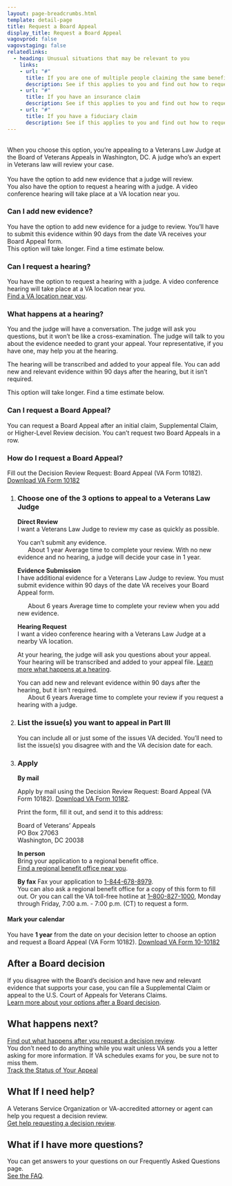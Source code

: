 ```yaml
---
layout: page-breadcrumbs.html
template: detail-page
title: Request a Board Appeal
display_title: Request a Board Appeal
vagovprod: false
vagovstaging: false
relatedlinks:
  - heading: Unusual situations that may be relevant to you
    links:
    - url: "#"
      title: If you are one of multiple people claiming the same benefit
      description: See if this applies to you and find out how to request a review.
    - url: "#"
      title: If you have an insurance claim
      description: See if this applies to you and find out how to request a review.
    - url: "#"
      title: If you have a fiduciary claim
      description: See if this applies to you and find out how to request a review.
---
```

<br>

<div itemprop="description" class="va-introtext">
When you choose this option, you’re appealing to a Veterans Law Judge at the Board of Veterans Appeals in Washington, DC. A judge who’s an expert in Veterans law will review your case.
</div>
<br>
<div class ="vads-u-display--flex vads-u-margin-y--1">
  <div class="vads-u-flex--auto">
    <span class="heading-level-3" style="margin-right: 1.5rem"><i class="far fa-copy"></i></span>  
  </div>
  <div class="vads-u-flex--auto">  
    You have the option to add new evidence that a judge will review.
  </div>
</div>
<div class ="vads-u-display--flex vads-u-margin-y--1">
  <div class="vads-u-flex--auto">
    <span class="heading-level-3" style="margin-right: 1.5rem"><i class="fas fa-user" >  </i></span>
  </div>
  <div class="vads-u-flex--1">  
  You also have the option to request a hearing with a judge. A video conference hearing will take place at a VA location near you.
  </div>
</div>


### Can I add new evidence?
You have the option to add new evidence for a judge to review. You’ll have to submit this evidence within 90 days from the date VA receives your Board Appeal form. 
<br>
This option will take longer. Find a time estimate below.

### Can I request a hearing?
You have the option to request a hearing with a judge. A video conference hearing will take place at a VA location near you.
<br> 
[Find a VA location near you](/find-locations/).

### What happens at a hearing?

You and the judge will have a conversation. The judge will ask you questions, but it won’t be like a cross-examination. The judge will talk to you about the evidence needed to grant your appeal. Your representative, if you have one, may help you at the hearing.
<br>

The hearing will be transcribed and added to your appeal file. You can add new and relevant evidence within 90 days after the hearing, but it isn’t required.
<br>

This option will take longer. Find a time estimate below.

### Can I request a Board Appeal?

You can request a Board Appeal after an initial claim, Supplemental Claim, or Higher-Level Review decision. You can’t request two Board Appeals in a row.

### How do I request a Board Appeal?
Fill out the Decision Review Request: Board Appeal (VA Form 10182). 
<br>
<a href="#">Download VA Form 10182</a>

<ol class="process">
<li class="process-step list-one">

### Choose one of the 3 options to appeal to a Veterans Law Judge

__Direct Review__
<br>
I want a Veterans Law Judge to review my case as quickly as possible. 
<br>

<div class ="vads-u-display--flex vads-u-margin-y--1">
  <div class="vads-u-flex--auto">
    <span class="heading-level-3" style="margin-right: 1.5rem"><i class="fas fa-phone"></i></span>
  </div>
  <div class="vads-u-flex--1">  
      You can’t submit any evidence.
  </div>
</div>  

<div class="card information">
  <span class="number"><span class="heading-level-3"><i class="far fa-clock" style="margin-right: 1.5rem"></i> About 1 year</span></span>
  <span class="description">Average time to complete your review. With no new evidence and no hearing, a judge will decide your case in 1 year.</span>
</div>

__Evidence Submission__
<br>
I have additional evidence for a Veterans Law Judge to review.
You must submit evidence within 90 days of the date VA receives your Board Appeal form.
<div class="card information">
  <span class="number"><span class="heading-level-3"><i class="far fa-clock" style="margin-right: 1.5rem"></i> About 6 years</span></span>
  <span class="description">Average time to complete your review when you add new evidence.
</span>
</div>

__Hearing Request__
<br>
I want a video conference hearing with a Veterans Law Judge at a nearby VA location. 

At your hearing, the judge will ask you questions about your appeal. Your hearing will be transcribed and added to your appeal file.
[Learn more what happens at a hearing](/disability/file-an-appeal/board-of-veterans-appeals/).

<div class ="vads-u-display--flex vads-u-margin-y--1">
  <div class="vads-u-flex--auto">
    <span class="heading-level-3" style="margin-right: 1.5rem"><i class="far fa-copy"></i></span>
  </div>
  <div class="vads-u-flex--1">  
      You can add new and relevant evidence within 90 days after the hearing, but it isn’t required.
  </div>
</div>  

<div class="card information">
  <span class="number"><span class="heading-level-3"><i class="far fa-clock" style="margin-right: 1.5rem"></i> About 6 years</span></span>
  <span class="description">Average time to complete your review if you request a hearing with a judge.
</span>
</div>
</li>

<li class="process-step list-two">

### List the issue(s) you want to appeal in Part III

You can include all or just some of the issues VA decided. You’ll need to list the issue(s) you disagree with and the VA decision date for each.

</li>

<li class="process-step list-three">

### Apply

__By mail__

Apply by mail using the Decision Review Request: Board Appeal (VA Form 10182). 
<a href="#">Download VA Form 10182</a>. 

Print the form, fill it out, and send it to this address:
<p class="va-address-block">
Board of Veterans’ Appeals<br>
PO Box 27063 <br>
Washington, DC 20038<br>
</p>


__In person__
<br>
Bring your application to a regional benefit office. 
<br>
[Find a regional benefit office near you](/find-locations/).

__By fax__
Fax your application to <a href="tel:+1phonenumber">1-844-678-8979</a>.
<br>
You can also ask a regional benefit office for a copy of this form to fill out. Or you can call the VA toll-free hotline at <a href="tel:+1phonenumber">1–800-827-1000</a>, Monday through Friday, 7:00 a.m. - 7:00 p.m. (CT) to request a form.
</li>
</ol>
<div class="usa-alert usa-alert-info">
  <div class="usa-alert-body">
    <h4 class="usa-alert-heading">
      Mark your calendar 
    </h4>
    <p class="usa-alert-text">
      You have <b>1 year</b> from the date on your decision letter to choose an option and request a Board Appeal (VA Form 10182). 
      <a href="#">Download VA Form 10-10182</a>
    </p>
  </div>
</div>

## After a Board decision
If you disagree with the Board’s decision and have new and relevant evidence that supports your case, you can file a Supplemental Claim or appeal to the U.S. Court of Appeals for Veterans Claims.
<br> 
[Learn more about your options after a Board decision](/decision-reviews/after-board-appeal-decision/).

## What happens next?
[Find out what happens after you request a decision review](/decision-reviews/after-board-appeal-decision/).
<br>
You don’t need to do anything while you wait unless VA sends you a letter asking for more information. If VA schedules exams for you, be sure not to miss them.
<br>
<a href="/claim-or-appeal-status/" class="usa-button-primary">Track the Status of Your Appeal </a>

## What If I need help?

A Veterans Service Organization or VA-accredited attorney or agent can help you request a decision review. 
<br>
[Get help requesting a decision review](/decision-reviews/get-help-with-review-request/).

## What if I have more questions?
You can get answers to your questions on our Frequently Asked Questions page.
<br>
[See the FAQ](/decision-reviews/get-help-with-review-request/).

